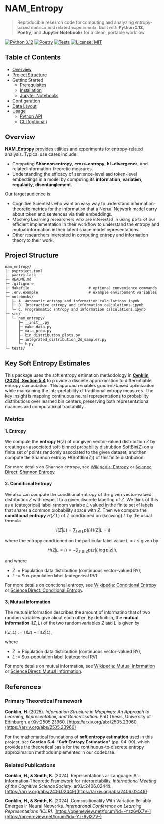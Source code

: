 
# NAM_Entropy

> Reproducible research code for computing and analyzing entropy-based metrics and related experiments.
> Built with **Python 3.12**, **Poetry**, and **Jupyter Notebooks** for a clean, portable workflow.

[![Python 3.12](https://img.shields.io/badge/python-3.12-blue.svg)](#)
[![Poetry](https://img.shields.io/badge/packaging-poetry-60A5FA.svg)](#)
[![Tests](https://img.shields.io/badge/tests-pytest-green.svg)](#)
[![License: MIT](https://img.shields.io/badge/license-MIT-yellow.svg)](#license)


## Table of Contents

- [Overview](#overview)
- [Project Structure](#project-structure)
- [Getting Started](#getting-started)
  - [Prerequisites](#prerequisites)
  - [Installation](#installation)
  - [Jupyter Notebooks](#jupyter-notebooks)
- [Configuration](#configuration)
- [Data Layout](#data-layout)
- [Usage](#usage)
  - [Python API](#python-api)
  - [CLI (optional)](#cli-optional)


## Overview

**NAM_Entropy** provides utilities and experiments for entropy-related analysis. Typical use cases include:

- Computing **Shannon entropy**, **cross-entropy**, **KL-divergence**, and related information-theoretic measures.
- Understanding the efficacy of sentence-level and token-level embeddings in a model by computing  its **information**, **variation**, **regularity**, **disentanglement**.


Our target audience is:

- Cognitive Scientists who want an easy way to understand information-theoretic metrics for the information that a Nerual Network model carry about token and sentences via their embeddings.
- Maching Learning researchers who are interested in using parts of our efficient implementation in their workflow to understand the entropy and mutual information in their latent space model representations.
- Other researchers interested in computing entropy and information theory to their work.




## Project Structure

```text
nam_entropy/
├─ pyproject.toml
├─ poetry.lock
├─ README.md
├─ .gitignore
├─ Makefile                           # optional convenience commands
├─ .env.example                       # example environment variables
├─ notebooks/
│  ├─ A. Automatic entropy and information calculations.ipynb
│  ├─ B. Interactive entropy and information calculations.ipynb
│  └─ C. Programmatic entropy and information calculations.ipynb
├─ src/
│  └─ nam_entropy/
│     ├─ __init__.py
│     ├─ make_data.py
│     ├─ data_prep.py
│     ├─ bin_distribution_plots.py
│     ├─ integrated_distribution_2d_sampler.py
│     └─ h.py
└─ tests/
```






## Key Soft Entropy Estimates

This package uses the soft entropy estimation methodology in **[Conklin (2025), Section 5.4](#primary-theoretical-framework)** 
to provide a discrete approximation to differentiable entropy computation. This approach enables
gradient-based optimization while maintaining the interpretability of traditional entropy
measures. The key insight is mapping continuous neural representations to probability
distributions over learned bin centers, preserving both representational nuances and
computational tractability.


   
### Metrics

#### 1. Entropy
We compute the __entropy__ $H(Z)$ of our given vector-valued distribution $Z$ by creating 
an associated soft-binned probability distrubtion $\mathrm{SoftBin}(Z)$ on a finite set of points 
randomly associated to the given dataset, 
and then compute the Shannon entropy $H(\mathrm{SoftBin}(Z))$ of this finite distribution.


For more details on Shannon entropy, see 
[Wikipedia: Entropy](https://en.wikipedia.org/wiki/Entropy_(information_theory))
or 
[Science Direct: Shannon Entropy](https://www.sciencedirect.com/topics/computer-science/shannon-entropy).




#### 2. Conditional Entropy
We also can compute the conditional entropy of the given vector-valued distribution $Z$ 
with respect to a given discrete labelling of $Z$.  We think of this as a (categorical) label random variable $L$
valued in the finite set of labels that shares a common probability space with $Z$.  Then we compute 
the __conditional entropy__ $H(Z|L)$ of $Z$ conditioned on (knowing) $L$ by the usual formula

$$H(Z|L) = \sum_{l \in L} p(l) H(Z|L=l)$$

where the entropy conditioned on the particular label value $L = l$ is given by 

$$H(Z|L=l) = -\sum_{z \in Z} p(z|l) \log p(z|l),$$

and where
- $Z$ := Population data distribution (continuous vector-valued RV),
- $L$ := Sub-population label (categorical RV).


For more details on condtional entropy, see 
[Wikipedia: Conditional Entropy](https://en.wikipedia.org/wiki/Conditional_entropy) 
or 
[Science Direct: Conditional Entropy](https://www.sciencedirect.com/topics/computer-science/conditional-entropy).




#### 3. Mutual Information
The mutual information describes the amount of informatino that of two random variables give about each other.
By definition, the __mutual information__ ${\displaystyle \mathrm{I} (Z, L)}$ of the two random variables $Z$ and $L$ is given by

${\displaystyle \mathrm{I} (Z, L) := \mathrm{H} (Z) - \mathrm{H} (Z|L)\,},$

where 
- $Z$ := Population data distribution (continuous vector-valued RV),
- $L$ := Sub-population label (categorical RV).


For more details on mutual information, see 
[Wikipedia: Mutual Information](https://en.wikipedia.org/wiki/Mutual_information) 
or 
[Science Direct: Mutual Information](https://www.sciencedirect.com/topics/computer-science/mutual-information).







  ## References

  ### Primary Theoretical Framework

  **Conklin, H.** (2025). *Information Structure in Mappings: An Approach to Learning,
  Representation, and Generalisation.* PhD Thesis, University of Edinburgh. arXiv:2505.23960.
  [https://arxiv.org/abs/2505.23960](https://arxiv.org/abs/2505.23960)

  For the mathematical foundations of **soft entropy estimation** used in this project, see
  **Section 5.4: "Soft Entropy Estimation"** (pp. 94-99), which provides the theoretical basis 
  for the continuous-to-discrete entropy approximation methods implemented in our codebase.


  ### Related Publications

  **Conklin, H., & Smith, K.** (2024). Representations as Language: An Information-Theoretic
  Framework for Interpretability. *International Meeting of the Cognitive Science Society*.
  arXiv:2406.02449. [https://arxiv.org/abs/2406.02449](https://arxiv.org/abs/2406.02449)

  **Conklin, H., & Smith, K.** (2024). Compositionality With Variation Reliably Emerges in
  Neural Networks. *International Conference on Learning Representations (ICLR)*.
  [https://openreview.net/forum?id=-Yzz6vlX7V-](https://openreview.net/forum?id=-Yzz6vlX7V-)



